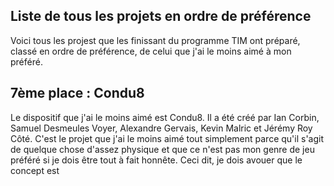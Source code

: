 ## Liste de tous les projets en ordre de préférence 

Voici tous les projest que les finissant du programme TIM ont préparé, classé en ordre de préférence, de celui que j'ai le moins aimé à mon préféré. 

## 7ème place : Condu8

Le dispositif que j'ai le moins aimé est Condu8. Il a été créé par Ian Corbin, Samuel Desmeules Voyer, Alexandre Gervais, Kevin Malric et Jérémy Roy Côté. C'est le projet que j'ai le moins aimé tout simplement parce qu'il s'agit de quelque chose d'assez physique et que ce n'est pas mon genre de jeu préféré si je dois être tout à fait honnête. Ceci dit, je dois avouer que le concept est
